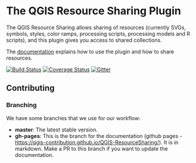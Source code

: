 # The QGIS Resource Sharing Plugin

The QGIS Resource Sharing allows sharing of resources (currently SVGs, symbols,
styles, color ramps, processing scripts, processing models and R scripts),
and this plugin gives you access to shared collections.

The [documentation](https://qgis-contribution.github.io/QGIS-ResourceSharing/)
explains how to use the plugin and how to share resources.

[![Build Status](https://travis-ci.org/akbargumbira/qgis_resources_sharing.svg?branch=master)](https://travis-ci.org/akbargumbira/qgis_resources_sharing) [![Coverage Status](https://coveralls.io/repos/github/akbargumbira/qgis_resources_sharing/badge.svg?branch=master)](https://coveralls.io/github/akbargumbira/qgis_resources_sharing?branch=master) [![Gitter](https://badges.gitter.im/akbargumbira/qgis_resources_sharing.svg)](https://gitter.im/akbargumbira/qgis_resources_sharing?utm_source=badge&utm_medium=badge&utm_campaign=pr-badge)

## Contributing

### Branching

We have some branches that we use for our workflow:

* **master**: The latest stable version.
* **gh-pages**: This is the branch for the documentation (github pages -
  https://qgis-contribution.github.io/QGIS-ResourceSharing/). It is in markdown.
  Make a PR to this branch if you want to update the documentation.
